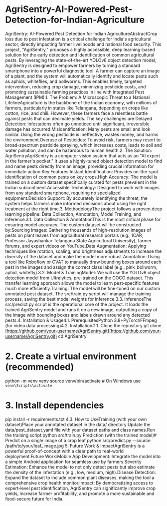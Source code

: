 # AgriSentry-AI-Powered-Pest-Detection-for-Indian-Agriculture
AgriSentry: AI-Powered Pest Detection for Indian AgricultureAbstractCrop loss due to pest infestation is a critical challenge for India's agricultural sector, directly impacting farmer livelihoods and national food security. This project, "AgriSentry," proposes a highly accessible, deep learning-based solution for the early detection and identification of common agricultural pests. By leveraging the state-of-the-art YOLOv8 object detection model, AgriSentry is designed to empower farmers by turning a standard smartphone into a powerful diagnostic tool. A farmer can capture an image of a plant, and the system will automatically identify and locate pests such as aphids, whiteflies, and bollworms. This enables timely, targeted intervention, reducing crop damage, minimizing pesticide costs, and promoting sustainable farming practices in line with Integrated Pest Management (IPM).1. The Problem: A Microscopic Threat to a National LifelineAgriculture is the backbone of the Indian economy, with millions of farmers, particularly in states like Telangana, depending on crops like cotton, rice, and chili. However, these farmers face a relentless battle against pests that can decimate yields. The key challenges are:Delayed Detection: Infestations often go unnoticed until significant, irreversible damage has occurred.Misidentification: Many pests are small and look similar. Using the wrong pesticide is ineffective, wastes money, and harms the environment.Overuse of Pesticides: To avoid risk, farmers may resort to broad-spectrum pesticide spraying, which increases costs, leads to soil and water pollution, and can be hazardous to human health.2. The Solution: AgriSentryAgriSentry is a computer vision system that acts as an "AI expert in the farmer's pocket." It uses a highly-tuned object detection model to find and name pests directly from an image, providing crucial information for immediate action.Key Features:Instant Identification: Provides on-the-spot identification of common pests on key crops.High Accuracy: The model is trained on a custom dataset specifically curated for pests prevalent in the Indian subcontinent.Accessible Technology: Designed to work with images from any standard smartphone, requiring no specialized equipment.Decision Support: By accurately identifying the threat, the system helps farmers make informed decisions about using the right treatment at the right time.3. MethodologyThe project follows a proven deep learning pipeline: Data Collection, Annotation, Model Training, and Inference.3.1. Data Collection & AnnotationThis is the most critical phase for ensuring model accuracy. The custom dataset will be constructed by:Sourcing Images: Gathering thousands of high-resolution images of pests on plant leaves from agricultural research portals (e.g., ICAR, Professor Jayashankar Telangana State Agricultural University), farmer forums, and expert videos on YouTube.Data Augmentation: Applying techniques like rotation, scaling, and brightness adjustments to increase the diversity of the dataset and make the model more robust.Annotation: Using a tool like Roboflow or CVAT to manually draw bounding boxes around each pest in the images and assign the correct class label (e.g., pink_bollworm, aphid, whitefly).3.2. Model & TrainingModel: We will use the YOLOv8 object detection model from Ultralytics, pre-trained on the COCO dataset. This transfer learning approach allows the model to learn pest-specific features much more efficiently.Training: The model will be fine-tuned on our custom annotated pest dataset. The src/train.py script will manage the training process, saving the best model weights for inference.3.3. InferenceThe src/predict.py script is the operational core of the project. It loads the trained AgriSentry model and runs it on a new image, outputting a copy of the image with bounding boxes and labels drawn around any detected pests.4. Installation & Usage4.1. PrerequisitesPython 3.8+PyTorchFFmpeg (for video data processing)4.2. Installation# 1. Clone the repository
git clone [https://github.com/your-username/AgriSentry.git](https://github.com/your-username/AgriSentry.git)
cd AgriSentry

# 2. Create a virtual environment (recommended)
python -m venv venv
source venv/bin/activate  # On Windows use `venv\Scripts\activate`

# 3. Install dependencies
pip install -r requirements.txt
4.3. How to UseTraining (with your own dataset)Place your annotated dataset in the data/ directory.Update the data/pest_dataset.yaml file with your dataset paths and class names.Run the training script:python src/train.py
Prediction (with the trained model)# Predict on a single image of a crop leaf
python src/predict.py --source /path/to/your/leaf_image.jpg
5. Future Work & ImpactAgriSentry is a powerful proof-of-concept with a clear path to real-world deployment.Future Work:Mobile App Development: Integrate the model into a simple Android application for seamless use by farmers.Severity Estimation: Enhance the model to not only detect pests but also estimate the density of the infestation (e.g., low, medium, high).Disease Detection: Expand the dataset to include common plant diseases, making the tool a comprehensive crop health monitor.Impact: By democratizing access to expert-level pest identification, AgriSentry can significantly improve crop yields, increase farmer profitability, and promote a more sustainable and food-secure future for India.
